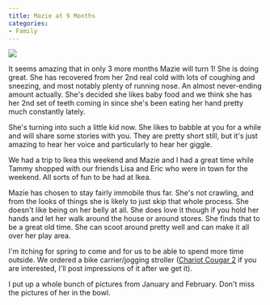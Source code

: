 ```yaml
---
title: Mazie at 9 Months
categories:
- Family
---
```


![](/assets/posts/2006/mazie-9mo.jpg)

It seems amazing that in only 3 more months Mazie will turn 1! She is doing great. She has recovered from her 2nd real cold with lots of coughing and sneezing, and most notably plenty of running nose. An almost never-ending amount actually. She's decided she likes baby food and we think she has her 2nd set of teeth coming in since she's been eating her hand pretty much constantly lately.

She's turning into such a little kid now. She likes to babble at you for a while and will share some stories with you. They are pretty short still, but it's just amazing to hear her voice and particularly to hear her giggle.

We had a trip to Ikea this weekend and Mazie and I had a great time while Tammy shopped with our friends Lisa and Eric who were in town for the weekend. All sorts of fun to be had at Ikea.

Mazie has chosen to stay fairly immobile thus far. She's not crawling, and from the looks of things she is likely to just skip that whole process. She doesn't like being on her belly at all. She does love it though if you hold her hands and let her walk around the house or around stores. She finds that to be a great old time. She can scoot around pretty well and can make it all over her play area.

I'm itching for spring to come and for us to be able to spend more time outside. We ordered a bike carrier/jogging stroller ([Chariot Cougar 2](http://www.chariotcarriers.com/html_english/cougar2.htm) if you are interested, I'll post impressions of it after we get it).

I put up a whole bunch of pictures from January and February. Don't miss the pictures of her in the bowl.

